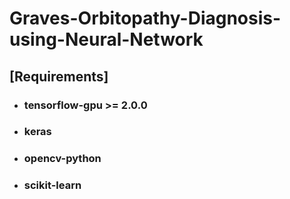 # Graves-Orbitopathy-Diagnosis-using-Neural-Network

## [Requirements]
* ### tensorflow-gpu >= 2.0.0
* ### keras 
* ### opencv-python
* ### scikit-learn
